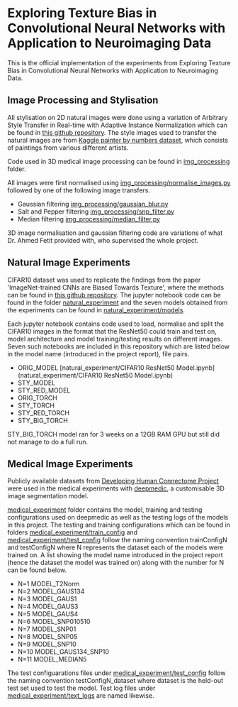 # Exploring Texture Bias in Convolutional Neural Networks with Application to Neuroimaging Data

This is the official implementation of the experiments from Exploring Texture Bias in Convolutional Neural Networks with Application to Neuroimaging Data.


## Image Processing and Stylisation

All stylisation on 2D natural images were done using a variation of Arbitrary Style Transfer in Real-time with Adaptive Instance Normalization which can be found in [this github repository](https://github.com/naoto0804/pytorch-AdaIN). The style images used to transfer the natural images are from [Kaggle painter by numbers dataset](https://www.kaggle.com/c/painter-by-numbers/data), which consists of paintings from various different artists.

Code used in 3D medical image processing can be found in [img_processing](img_processing/) folder.

All images were first normalised using [img_processing/normalise_images.py](img_processing/normalise_images.py) followed by one of the following image transfers.

* Gaussian filtering [img_processing/gaussian_blur.py](img_processing/gaussian_blur.py)
* Salt and Pepper filtering [img_processing/snp_filter.py](img_processing/snp_filter.py)
* Median filtering [img_processing/median_filter.py](img_processing/median_filter.py)

3D image normalisation and gaussian filtering code are variations of what Dr. Ahmed Fetit provided with, who supervised the whole project.


## Natural Image Experiments

CIFAR10 dataset was used to replicate the findings from the paper 'ImageNet-trained CNNs are Biased Towards Texture', where the methods can be found in [this github repository](https://github.com/rgeirhos/texture-vs-shape). The jupyter notebook code can be found in the folder [natural_experiment](natural_experiment/) and the seven models obtained from the experiments can be found in [natural_experiment/models](natural_experiment/models/).

Each jupyter notebook contains code used to load, normalise and split the CIFAR10 images in the format that the ResNet50 could train and test on, model architecture and model training/testing results on different images. Seven such notebooks are included in this repository which are listed below in the model name (introduced in the project report), file pairs.

* ORIG_MODEL [natural_experiment/CIFAR10 ResNet50 Model.ipynb](natural_experiment/CIFAR10 ResNet50 Model.ipynb)
* STY_MODEL
* STY_RED_MODEL
* ORIG_TORCH
* STY_TORCH
* STY_RED_TORCH
* STY_BIG_TORCH

STY_BIG_TORCH model ran for 3 weeks on a 12GB RAM GPU but still did not manage to do a full run.


## Medical Image Experiments

Publicly available datasets from [Developing Human Connectome Project](http://www.developingconnectome.org/project/) were used in the medical experiments with [deepmedic](https://github.com/deepmedic/deepmedic), a customisable 3D image segmentation model.

[medical_experiment](medical_experiment/) folder contains the model, training and testing configurations used on deepmedic as well as the testing logs of the models in this project. The testing and training configurations which can be found in folders [medical_experiment/train_config](medical_experiment/train_config/) and [medical_experiment/test_config](medical_experiment/test_config/) follow the naming convention trainConfigN and testConfigN where N represents the dataset each of the models were trained on. A list showing the model name introduced in the project report (hence the dataset the model was trained on) along with the number for N can be found below.

* N=1 MODEL_T2Norm
* N=2 MODEL_GAUS134
* N=3 MODEL_GAUS1
* N=4 MODEL_GAUS3
* N=5 MODEL_GAUS4
* N=6 MODEL_SNP010510
* N=7 MODEL_SNP01
* N=8 MODEL_SNP05
* N=9 MODEL_SNP10
* N=10 MODEL_GAUS134_SNP10
* N=11 MODEL_MEDIAN5

The test configuarations files under [medical_experiment/test_config](medical_experiment/test_config/) follow the naming convention testConfigN_dataset where dataset is the held-out test set used to test the model. Test log files under [medical_experiment/text_logs](medical_experiment/text_logs/) are named likewise.